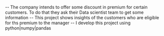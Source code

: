 -- The company intends to offer some discount in premium for certain customers. To do that they ask their Data scientist team to get some information
-- This project shows insights of the customers who are eligible for ths premium to the manager
-- I develop this project using python|numpy|pandas
